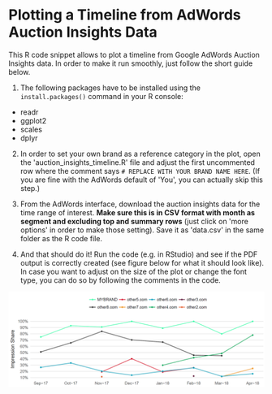 Plotting a Timeline from AdWords Auction Insights Data
======================================================

This R code snippet allows to plot a timeline from Google AdWords Auction Insights data.
In order to make it run smoothly, just follow the short guide below.

1. The following packages have to be installed using the `install.packages()` command in your R console:  
- readr
- ggplot2
- scales
- dplyr

2. In order to set your own brand as a reference category in the plot, open the 'auction_insights_timeline.R' file and adjust the first uncommented row where the comment says `# REPLACE WITH YOUR BRAND NAME HERE`. (If you are fine with the AdWords default of 'You', you can actually skip this step.)

3. From the AdWords interface, download the auction insights data for the time range of interest. **Make sure this is in CSV format with month as segment and excluding top and summary rows** (just click on 'more options' in order to make those setting). Save it as 'data.csv' in the same folder as the R code file.

4. And that should do it! Run the code (e.g. in RStudio) and see if the PDF output is correctly created (see figure below for what it should look like).
In case you want to adjust on the size of the plot or change the font type, you can do so by following the comments in the code.

![Auction Insights Plot](https://github.com/ThorbenWoelk/auction_insights_timeline/blob/master/timeline_auction_insights.PNG)

